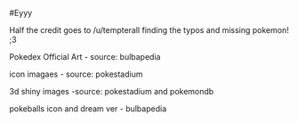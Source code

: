 #Eyyy

Half the credit goes to /u/tempterall finding the typos and missing pokemon! ;3

Pokedex Official Art - source: bulbapedia

icon imagaes - source: pokestadium

3d shiny images -source: pokestadium and pokemondb

pokeballs icon and dream ver - bulbapedia
